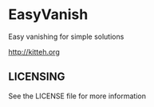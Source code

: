 EasyVanish
==========

Easy vanishing for simple solutions

http://kitteh.org


LICENSING
---------

See the LICENSE file for more information